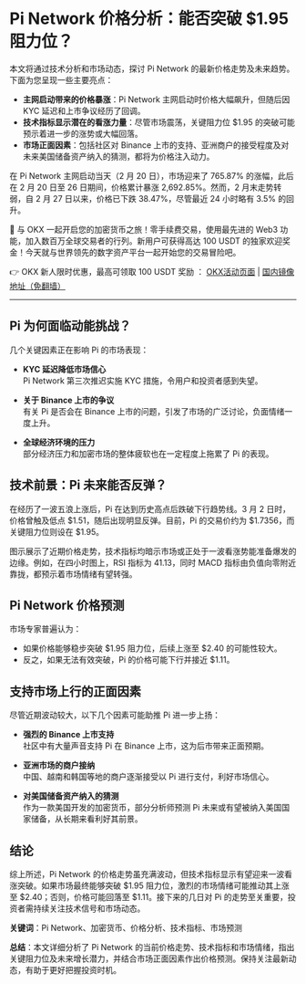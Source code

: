 # Pi Network 价格分析：能否突破 $1.95 阻力位？

本文将通过技术分析和市场动态，探讨 Pi Network 的最新价格走势及未来趋势。下面为您呈现一些主要亮点：

- **主网启动带来的价格暴涨**：Pi Network 主网启动时价格大幅飙升，但随后因 KYC 延迟和上市争议经历了回调。
- **技术指标显示潜在的看涨力量**：尽管市场震荡，关键阻力位 $1.95 的突破可能预示着进一步的涨势或大幅回落。
- **市场正面因素**：包括社区对 Binance 上市的支持、亚洲商户的接受程度及对未来美国储备资产纳入的猜测，都将为价格注入动力。

在 Pi Network 主网启动当天（2 月 20 日），市场迎来了 765.87% 的涨幅，此后在 2 月 20 日至 26 日期间，价格累计暴涨 2,692.85%。然而，2 月末走势转弱，自 2 月 27 日以来，价格已下跌 38.47%，尽管最近 24 小时略有 3.5% 的回升。

🚀 与 OKX 一起开启您的加密货币之旅！零手续费交易，使用最先进的 Web3 功能，加入数百万全球交易者的行列。新用户可获得高达 100 USDT 的独家欢迎奖金！今天就与世界领先的数字资产平台一起开始您的交易冒险吧。

👉 OKX 新人限时优惠，最高可领取 100 USDT 奖励 ： [OKX活动页面](https://bit.ly/OKXe) | [国内镜像地址（免翻墙）](https://bit.ly/okX)

---

## Pi 为何面临动能挑战？

几个关键因素正在影响 Pi 的市场表现：

- **KYC 延迟降低市场信心**  
  Pi Network 第三次推迟实施 KYC 措施，令用户和投资者感到失望。
  
- **关于 Binance 上市的争议**  
  有关 Pi 是否会在 Binance 上市的问题，引发了市场的广泛讨论，负面情绪一度上升。
  
- **全球经济环境的压力**  
  部分经济压力和加密市场的整体疲软也在一定程度上拖累了 Pi 的表现。

## 技术前景：Pi 未来能否反弹？

在经历了一波五浪上涨后，Pi 在达到历史高点后跌破下行趋势线。3 月 2 日时，价格曾触及低点 $1.51，随后出现明显反弹。目前，Pi 的交易价约为 $1.7356，而关键阻力位则设在 $1.95。  
   
图示展示了近期价格走势，技术指标均暗示市场或正处于一波看涨势能准备爆发的边缘。例如，在四小时图上，RSI 指标为 41.13，同时 MACD 指标由负值向零附近靠拢，都预示着市场情绪有望转强。

## Pi Network 价格预测

市场专家普遍认为：
  
- 如果价格能够稳步突破 $1.95 阻力位，后续上涨至 $2.40 的可能性较大。  
- 反之，如果无法有效突破，Pi 的价格可能下行并接近 $1.11。

## 支持市场上行的正面因素

尽管近期波动较大，以下几个因素可能助推 Pi 进一步上扬：

- **强烈的 Binance 上市支持**  
  社区中有大量声音支持 Pi 在 Binance 上市，这为后市带来正面预期。

- **亚洲市场的商户接纳**  
  中国、越南和韩国等地的商户逐渐接受以 Pi 进行支付，利好市场信心。

- **对美国储备资产纳入的猜测**  
  作为一款美国开发的加密货币，部分分析师预测 Pi 未来或有望被纳入美国国家储备，从长期来看利好其前景。

## 结论

综上所述，Pi Network 的价格走势虽充满波动，但技术指标显示有望迎来一波看涨突破。如果市场最终能够突破 $1.95 阻力位，激烈的市场情绪可能推动其上涨至 $2.40；否则，价格可能回落至 $1.11。接下来的几日对 Pi 的走势至关重要，投资者需持续关注技术信号和市场动态。

**关键词**：Pi Network、加密货币、价格分析、技术指标、市场预测

**总结**：本文详细分析了 Pi Network 的当前价格走势、技术指标和市场情绪，指出关键阻力位及未来增长潜力，并结合市场正面因素作出价格预测。保持关注最新动态，有助于更好把握投资时机。